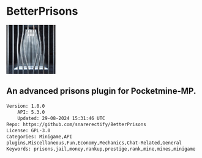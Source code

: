 # BetterPrisons
<img src="https://raw.githubusercontent.com/snarerectify/BetterPrisons/cdbbbf331d9535a22e75a88feaca32a539caa6f8/icon.png" width="128" height="128" />

## An advanced prisons plugin for Pocketmine-MP.
```properties
Version: 1.0.0
    API: 5.3.0
    Updated: 29-08-2024 15:31:46 UTC
Repo: https://github.com/snarerectify/BetterPrisons
License: GPL-3.0
Categories: Minigame,API plugins,Miscellaneous,Fun,Economy,Mechanics,Chat-Related,General
Keywords: prisons,jail,money,rankup,prestige,rank,mine,mines,minigame
```